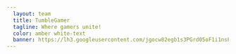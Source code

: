 ```yaml
---
  layout: team
  title: TumbleGamer
  tagline: Where gamers unite!
  color: amber white-text
  banner: https://lh3.googleusercontent.com/jgocw82egb1s3PGrd05oF1i1nsP_orVn4sR4qtR2IDabHAAjIejfHebqx53TzzmqlnNg0VdFerhCDA5U2fEf62UGk0SXb2lK0IGyw7UHp59sQK18zx0G0Pyf8XwRZRRFYe5YvtyaNZ2G2Bhd1Vhaieb2BJvHFcjdlzpoa_zhNGnMKqubtJnvmI2PRhhB4Uc0vNj9gtGbyYQ1-b0bjUmPNTsBq4sIq5l1kK3nha6aKWcci5o-4XB6ILKn2RHSSmnlZ_GfaeCqc0MkNwNzSGg5SfRipY41DhGa__ud3PVl0xmTumnXle5tUOTPizStXA0rvfdEomV9wO6hxYs4s_Ttp8yLwJry3_kvscs5JPQBPZlxF7NDMZMfzSSI5UGKTuKTzUJPtG40XGTKWIOWCPVdoBjPVLMrbkh9u_dzUcdM-xsmqZPlKN96iDhEYPlibDTOLgRvh9dt4ZH05TXcXdy6TUDHtFESF8XADqv6BG2TMFWSosXmMjBDtPFWrCdx0xdAox0HNiS2MwYGo0QH5lzTxUQFRj1PtOqXplsDD_ib6he7OAjl1jkiSuZUkUB4D2Mj55vymEWUKXNy0GV3miQu2RdwMixcs-aamRGNBQebF91BPNMx=w1048-h589-no
---
```

